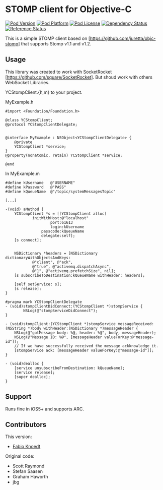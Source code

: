 STOMP client for Objective-C
============================
[![Pod Version](http://img.shields.io/cocoapods/v/YCStompClient.svg?style=flat)](http://cocoadocs.org/docsets/YCStompClient/)
[![Pod Platform](http://img.shields.io/cocoapods/p/YCStompClient.svg?style=flat)](http://cocoadocs.org/docsets/YCStompClient/)
[![Pod License](http://img.shields.io/cocoapods/l/YCStompClient.svg?style=flat)](https://github.com/yuppiu/YCStompClient/blob/master/LICENSE)
[![Dependency Status](https://www.versioneye.com/objective-c/YCStompClient/1.0/badge.svg?style=flat)](https://www.versioneye.com/objective-c/YCStompClient)
[![Reference Status](https://www.versioneye.com/objective-c/YCStompClient/reference_badge.svg?style=flat)](https://www.versioneye.com/objective-c/YCStompClient/references)

This is a simple STOMP client based on [https://github.com/juretta/objc-stomp]
that supports Stomp v1.1 and v1.2. 

Usage
------------

This library was created to work with SocketRocket [https://github.com/square/SocketRocket].
But shoud work with others WebSocket Libraries.

YCStompClient.{h,m} to your project.

MyExample.h

	#import <Foundation/Foundation.h>
	
	@class YCStompClient;
	@protocol YCStompClientDelegate;


	@interface MyExample : NSObject<YCStompClientDelegate> {
    	@private
		YCStompClient *service;
	}
	@property(nonatomic, retain) YCStompClient *service;

	@end


In MyExample.m

	#define kUsername	@"USERNAME"
	#define kPassword	@"PASS"
	#define kQueueName	@"/topic/systemMessagesTopic"

	[...]

	-(void) aMethod {
		YCStompClient *s = [[YCStompClient alloc] 
				initWithHost:@"localhost" 
						port:61613 
						login:kUsername
					passcode:kQueueName
					delegate:self];
		[s connect];
	

		NSDictionary *headers = [NSDictionary dictionaryWithObjectsAndKeys: 	
				@"client", @"ack", 
				@"true", @"activemq.dispatchAsync",
				@"1", @"activemq.prefetchSize", nil];
		[s subscribeToDestination:kQueueName withHeader: headers];
	
		[self setService: s];
		[s release];
	}
	
	#pragma mark YCStompClientDelegate
	- (void)stompClientDidConnect:(YCStompClient *)stompService {
			NSLog(@"stompServiceDidConnect");
	}

	- (void)stompClient:(YCStompClient *)stompService messageReceived:(NSString *)body withHeader:(NSDictionary *)messageHeader {
		NSLog(@"gotMessage body: %@, header: %@", body, messageHeader);
		NSLog(@"Message ID: %@", [messageHeader valueForKey:@"message-id"]);
		// If we have successfully received the message ackknowledge it.
		[stompService ack: [messageHeader valueForKey:@"message-id"]];
	}
	
	- (void)dealloc {
		[service unsubscribeFromDestination: kQueueName];
		[service release];
		[super dealloc];
	}
	

Support
------------	
	
Runs fine in iOS5+ and supports ARC.
	
Contributors
------------

This version:
* [Fabio Knoedt](https://github.com/fabioknoedt)

Original code:
* Scott Raymond
* Stefan Saasen
* Graham Haworth
* jbg
